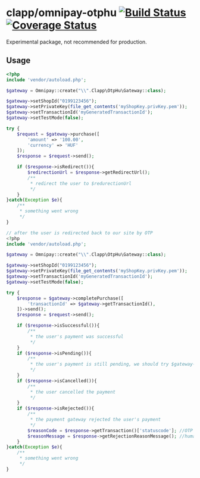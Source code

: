 clapp/omnipay-otphu [![Build Status](https://travis-ci.org/dsge/omnipay-otphu.svg?branch=master)](https://travis-ci.org/dsge/omnipay-otphu) [![Coverage Status](https://coveralls.io/repos/github/dsge/omnipay-otphu/badge.svg?branch=master)](https://coveralls.io/github/dsge/omnipay-otphu?branch=master)
===

Experimental package, not recommended for production.

Usage
---

```php
<?php
include 'vendor/autoload.php';

$gateway = Omnipay::create("\\".Clapp\OtpHu\Gateway::class);

$gateway->setShopId("0199123456");
$gateway->setPrivateKey(file_get_contents('myShopKey.privKey.pem'));
$gateway->setTransactionId('myGeneratedTransactionId');
$gateway->setTestMode(false);

try {
    $request = $gateway->purchase([
        'amount' => '100.00',
        'currency' => 'HUF'
    ]);
    $response = $request->send();

    if ($response->isRedirect()){
        $redirectionUrl = $response->getRedirectUrl();
        /**
         * redirect the user to $redurectionUrl
         */
    }
}catch(Exception $e){
    /**
     * something went wrong
     */
}
```

```php
// after the user is redirected back to our site by OTP
<?php
include 'vendor/autoload.php';

$gateway = Omnipay::create("\\".Clapp\OtpHu\Gateway::class);

$gateway->setShopId("0199123456");
$gateway->setPrivateKey(file_get_contents('myShopKey.privKey.pem'));
$gateway->setTransactionId('myGeneratedTransactionId');
$gateway->setTestMode(false);

try {
    $response = $gateway->completePurchase([
        'transactionId' => $gateway->getTransactionId(),
    ])->send();
    $response = $request->send();

    if ($response->isSuccessful()){
        /**
         * the user's payment was successful
         */
    }
    if ($response->isPending()){
        /**
         * the user's payment is still pending, we should try $gateway->completePurchase() later
         */
    }
    if ($response->isCancelled()){
        /**
         * the user cancelled the payment
         */
    }
    if ($response->isRejected()){
        /**
         * the payment gateway rejected the user's payment
         */
        $reasonCode = $response->getTransaction()['statuscode']; //OTP's error code string
        $reasonMessage = $response->getRejectionReasonMessage(); //human readable string
    }
}catch(Exception $e){
    /**
     * something went wrong
     */
}
```
